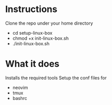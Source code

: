 # Instructions
Clone the repo under your home directory
- cd setup-linux-box
- chmod +x init-linux-box.sh
- ./init-linux-box.sh

# What it does
Installs the required tools
Setup the conf files for
- neovim
- tmux
- bashrc

